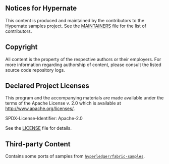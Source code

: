 ## Notices for Hypernate

This content is produced and maintained by the contributors to the Hypernate samples project.
See the [MAINTAINERS](MAINTAINERS.md) file for the list of contributors.

## Copyright

All content is the property of the respective authors or their employers.
For more information regarding authorship of content, please consult the listed source code repository logs.

## Declared Project Licenses

This program and the accompanying materials are made available under the terms of the Apache License v. 2.0 which is available at http://www.apache.org/licenses/.

SPDX-License-Identifier: Apache-2.0

See the [LICENSE](LICENSE) file for details.

## Third-party Content

Contains some ports of samples from [`hyperledger/fabric-samples`](https://github.com/hyperledger/fabric-samples).